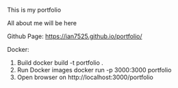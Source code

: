 This is my portfolio

All about me will be here

Github Page: https://ian7525.github.io/portfolio/

Docker:
1. Build
docker build -t portfolio .
2. Run Docker images
docker run -p 3000:3000 portfolio
3. Open browser on http://localhost:3000/portfolio